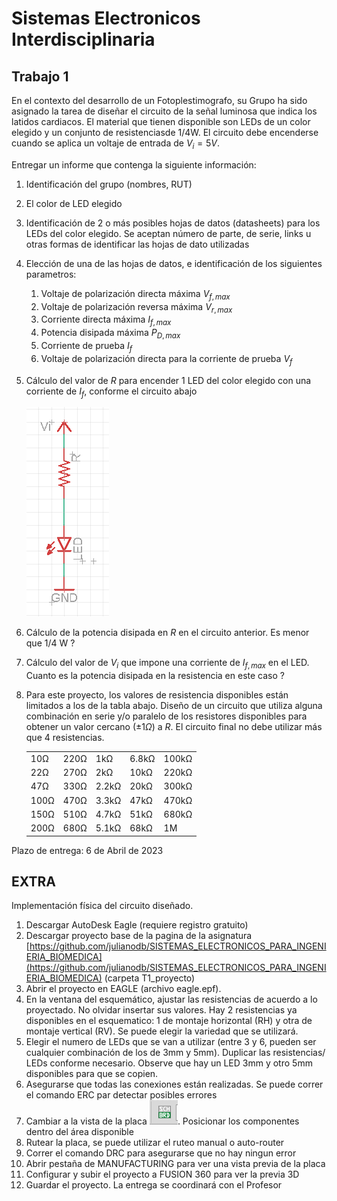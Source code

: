 # Sistemas Electronicos Interdisciplinaria

## Trabajo 1

En el contexto del desarrollo de un Fotoplestimografo, su Grupo ha sido asignado la tarea de diseñar el circuito de la señal luminosa que indica los latidos cardiacos. El material que tienen disponible son LEDs de un color elegido y un conjunto de resistenciasde 1/4W. El circuito debe encenderse cuando se aplica un voltaje de entrada de $V_i=5V$.

Entregar un informe que contenga la siguiente información:

1. Identificación del grupo (nombres, RUT)
1. El color de LED elegido
1. Identificación de 2 o más posibles hojas de datos (datasheets) para los LEDs del color elegido. Se aceptan número de parte, de serie, links u otras formas de identificar las hojas de dato utilizadas
1. Elección de una de las hojas de datos, e identificación de los siguientes parametros:
    1. Voltaje de polarización directa máxima $V_{f,max}$
    1. Voltaje de polarización reversa máxima $V_{r,max}$
    1. Corriente directa máxima $I_{f,max}$
    1. Potencia disipada máxima $P_{D,max}$
    1. Corriente de prueba $I_f$
    1. Voltaje de polarización directa para la corriente de prueba $V_f$
1. Cálculo del valor de $R$ para encender 1 LED del color elegido con una corriente de $I_f$, conforme el circuito abajo

    ![circuito](img/T1_circuito.png "circuito")
1. Cálculo de la potencia disipada en $R$ en el circuito anterior. Es menor que 1/4 W ?
1. Cálculo del valor de $V_i$ que impone una corriente de $I_{f,max}$ en el LED. Cuanto es la potencia disipada en la resistencia en este caso ?
1. Para este proyecto, los valores de resistencia disponibles están limitados a los de la tabla abajo. Diseño de un circuito que utiliza alguna combinación en serie y/o paralelo de los resistores disponibles para obtener un valor cercano ($\pm 1Ω$) a $R$. El circuito final no debe utilizar más que 4 resistencias.

    |   |  |        |       |  |
    |------|------|-----------|------------|-------|
    | 10Ω  | 220Ω | 1kΩ       | 6.8kΩ      | 100kΩ |
    | 22Ω  | 270Ω | 2kΩ       | 10kΩ       | 220kΩ |
    | 47Ω  | 330Ω | 2.2kΩ     | 20kΩ       | 300kΩ |
    | 100Ω | 470Ω | 3.3kΩ     | 47kΩ       | 470kΩ |
    | 150Ω | 510Ω | 4.7kΩ     | 51kΩ       | 680kΩ |
    | 200Ω | 680Ω | 5.1kΩ     | 68kΩ       | 1M    |

Plazo de entrega: 6 de Abril de 2023

## EXTRA

Implementación física del circuito diseñado.

1. Descargar AutoDesk Eagle (requiere registro gratuito)
1. Descargar proyecto base de la pagina de la asignatura [https://github.com/julianodb/SISTEMAS_ELECTRONICOS_PARA_INGENIERIA_BIOMEDICA](https://github.com/julianodb/SISTEMAS_ELECTRONICOS_PARA_INGENIERIA_BIOMEDICA) (carpeta T1_proyecto)
1. Abrir el proyecto en EAGLE (archivo eagle.epf).
1. En la ventana del esquemático, ajustar las resistencias de acuerdo a lo proyectado. No olvidar insertar sus valores. Hay 2 resistencias ya disponibles en el esquematico: 1 de montaje horizontal (RH) y otra de montaje vertical (RV). Se puede elegir la variedad que se utilizará.
1. Elegir el numero de LEDs que se van a utilizar (entre 3 y 6, pueden ser cualquier combinación de los de 3mm y 5mm). Duplicar las resistencias/ LEDs conforme necesario. Observe que hay un LED 3mm y otro 5mm disponibles para que se copien.
1. Asegurarse que todas las conexiones están realizadas. Se puede correr el comando ERC par detectar posibles errores
2. Cambiar a la vista de la placa ![sch_brd](img/T1_sch_brd.png "sch_brd"). Posicionar los componentes dentro del área disponible
3. Rutear la placa, se puede utilizar el ruteo manual o auto-router
4. Correr el comando DRC para asegurarse que no hay ningun error
1. Abrir pestaña de MANUFACTURING para ver una vista previa de la placa
1. Configurar y subir el proyecto a FUSION 360 para ver la previa 3D
1. Guardar el proyecto. La entrega se coordinará con el Profesor